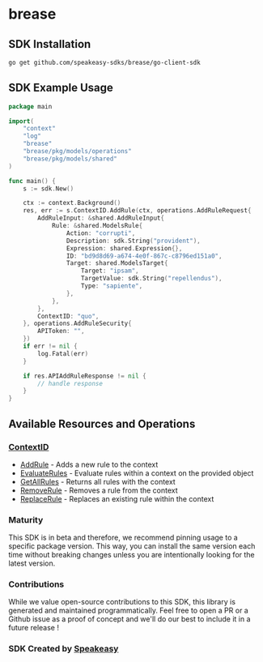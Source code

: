 # brease

<!-- Start SDK Installation -->
## SDK Installation

```bash
go get github.com/speakeasy-sdks/brease/go-client-sdk
```
<!-- End SDK Installation -->

## SDK Example Usage
<!-- Start SDK Example Usage -->
```go
package main

import(
	"context"
	"log"
	"brease"
	"brease/pkg/models/operations"
	"brease/pkg/models/shared"
)

func main() {
    s := sdk.New()

    ctx := context.Background()
    res, err := s.ContextID.AddRule(ctx, operations.AddRuleRequest{
        AddRuleInput: &shared.AddRuleInput{
            Rule: &shared.ModelsRule{
                Action: "corrupti",
                Description: sdk.String("provident"),
                Expression: shared.Expression{},
                ID: "bd9d8d69-a674-4e0f-867c-c8796ed151a0",
                Target: shared.ModelsTarget{
                    Target: "ipsam",
                    TargetValue: sdk.String("repellendus"),
                    Type: "sapiente",
                },
            },
        },
        ContextID: "quo",
    }, operations.AddRuleSecurity{
        APIToken: "",
    })
    if err != nil {
        log.Fatal(err)
    }

    if res.APIAddRuleResponse != nil {
        // handle response
    }
}
```
<!-- End SDK Example Usage -->

<!-- Start SDK Available Operations -->
## Available Resources and Operations


### [ContextID](docs/contextid/README.md)

* [AddRule](docs/contextid/README.md#addrule) - Adds a new rule to the context
* [EvaluateRules](docs/contextid/README.md#evaluaterules) - Evaluate rules within a context on the provided object
* [GetAllRules](docs/contextid/README.md#getallrules) - Returns all rules with the context
* [RemoveRule](docs/contextid/README.md#removerule) - Removes a rule from the context
* [ReplaceRule](docs/contextid/README.md#replacerule) - Replaces an existing rule within the context
<!-- End SDK Available Operations -->

### Maturity

This SDK is in beta and therefore, we recommend pinning usage to a specific package version.
This way, you can install the same version each time without breaking changes unless you are intentionally
looking for the latest version.

### Contributions

While we value open-source contributions to this SDK, this library is generated and maintained programmatically.
Feel free to open a PR or a Github issue as a proof of concept and we'll do our best to include it in a future release !

### SDK Created by [Speakeasy](https://docs.speakeasyapi.dev/docs/using-speakeasy/client-sdks)
